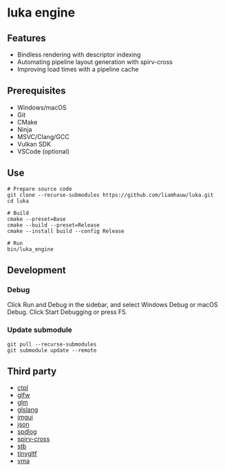 # luka engine

## Features
- Bindless rendering with descriptor indexing
- Automating pipeline layout generation with spirv-cross
- Improving load times with a pipeline cache

## Prerequisites
- Windows/macOS
- Git
- CMake
- Ninja
- MSVC/Clang/GCC
- Vulkan SDK
- VSCode (optional)

## Use

```shell
# Prepare source code
git clone --recurse-submodules https://github.com/liamhauw/luka.git
cd luka

# Build
cmake --preset=Base
cmake --build --preset=Release
cmake --install build --config Release

# Run
bin/luka_engine
```

## Development

### Debug
Click Run and Debug in the sidebar, and select Windows Debug or macOS Debug. Click Start Debugging or press F5.

### Update submodule
```shell
git pull --recurse-submodules
git submodule update --remote
```

## Third party
- [ctpl](https://github.com/vit-vit/CTPL)
- [glfw](https://github.com/glfw/glfw)
- [glm](https://github.com/g-truc/glm)
- [glslang](https://github.com/KhronosGroup/glslang)
- [imgui](https://github.com/ocornut/imgui)
- [json](https://github.com/nlohmann/json)
- [spdlog](https://github.com/gabime/spdlog)
- [spirv-cross](https://github.com/KhronosGroup/SPIRV-Cross)
- [stb](https://github.com/nothings/stb)
- [tinygltf](https://github.com/syoyo/tinygltf)
- [vma](https://github.com/GPUOpen-LibrariesAndSDKs/VulkanMemoryAllocator)
